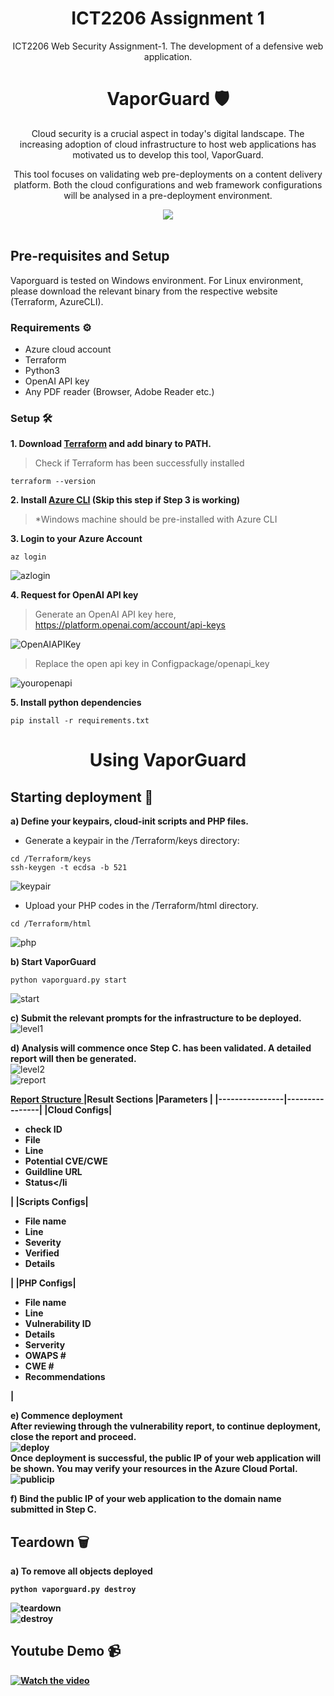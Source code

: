 <div align="center">
<h1> ICT2206 Assignment 1 </h1>
ICT2206 Web Security Assignment-1. The development of a defensive web application.
</div>

<div align="center">
<h1> VaporGuard 🛡️ </h1>
  <p> Cloud security is a crucial aspect in today's digital landscape. The increasing adoption of cloud infrastructure to host web applications has motivated us to develop this tool, VaporGuard. </p>
  <p> This tool focuses on validating web pre-deployments on a content delivery platform. Both the cloud configurations and web framework configurations will be analysed in a pre-deployment environment. </p>
  <img src="https://github.com/mingwei1744/ICT2206-VapourGuard/blob/main/Images/logo.png" style="width: auto; height: auto;"/>
</div>
<br />

## Pre-requisites and Setup
Vaporguard is tested on Windows environment. For Linux environment, please download the relevant binary from the respective website (Terraform, AzureCLI).
  
### Requirements ⚙️
* Azure cloud account
* Terraform
* Python3
* OpenAI API key
* Any PDF reader (Browser, Adobe Reader etc.)

### Setup 🛠️
<b> 1. Download [Terraform](https://learn.hashicorp.com/tutorials/terraform/install-cli) and add binary to PATH. </b> <br />
> Check if Terraform has been successfully installed <br />
```
terraform --version
```
<b> 2. Install [Azure CLI](https://learn.microsoft.com/en-us/cli/azure/install-azure-cli-windows?tabs=azure-cli) (Skip this step if Step 3 is working) </b> <br />
> *Windows machine should be pre-installed with Azure CLI

<b> 3. Login to your Azure Account </b> <br />
```
az login
```
![azlogin](https://github.com/mingwei1744/ICT2206-VapourGuard/blob/main/Images/azlogin.png)
<br />

<b> 4. Request for OpenAI API key </b> <br />
> Generate an OpenAI API key here, https://platform.openai.com/account/api-keys <br />

![OpenAIAPIKey](https://github.com/mingwei1744/ICT2206-VapourGuard/blob/main/Images/openai_request_API_key.jpg)
<br />

> Replace the open api key in Configpackage/openapi_key <br />

![youropenapi](https://github.com/mingwei1744/ICT2206-VapourGuard/blob/main/Images/youropenapi.png)
<br />

<b> 5. Install python dependencies </b> <br />
```
pip install -r requirements.txt
```
<div align="center">
<h1> Using VaporGuard </h1>
</div>

## Starting deployment 🤖
<b> a) Define your keypairs, cloud-init scripts and PHP files. </b> <br/>
* Generate a keypair in the /Terraform/keys directory:
```
cd /Terraform/keys
ssh-keygen -t ecdsa -b 521
```
![keypair](https://github.com/mingwei1744/ICT2206-VapourGuard/blob/main/Images/keypair.png)
<br />

* Upload your PHP codes in the /Terraform/html directory. <br/>
```
cd /Terraform/html
```
![php](https://github.com/mingwei1744/ICT2206-VapourGuard/blob/main/Images/php.png)
<br />

<b> b) Start VaporGuard </b> <br/>
```
python vaporguard.py start
```
![start](https://github.com/mingwei1744/ICT2206-VapourGuard/blob/main/Images/start.png)
<br />

<b> c) Submit the relevant prompts for the infrastructure to be deployed. </b> <br/>
![level1](https://github.com/mingwei1744/ICT2206-VapourGuard/blob/main/Images/level1.png)
<br />

<b> d) Analysis will commence once Step C. has been validated. A detailed report will then be generated. </b> <br/>
![level2](https://github.com/mingwei1744/ICT2206-VapourGuard/blob/main/Images/level2.png)
<br />
![report](https://github.com/mingwei1744/ICT2206-VapourGuard/blob/main/Images/report.png)
<br />

<b><ins> Report Structure </ins></u>
|Result Sections |Parameters      |
|----------------|----------------|
|Cloud Configs|<ul><li>check ID</li><li>File</li><li>Line</li><li>Potential CVE/CWE</li><li>Guildline URL</li><li>Status</li</ul>|
|Scripts Configs|<ul><li>File name</li><li>Line</li><li>Severity</li><li>Verified</li><li>Details</li></ul>|
|PHP Configs|<ul><li>File name</li><li>Line</li><li>Vulnerability ID</li><li>Details</li><li>Serverity</li><li>OWAPS #</li><li>CWE #</li><li>Recommendations</li></ul>|

<b> e) Commence deployment </b> <br/>
After reviewing through the vulnerability report, to continue deployment, close the report and proceed. <br/>
![deploy](https://github.com/mingwei1744/ICT2206-VapourGuard/blob/main/Images/deploy.png)
<br/>
Once deployment is successful, the public IP of your web application will be shown. You may verify your resources in the Azure Cloud Portal. <br/>
![publicip](https://github.com/mingwei1744/ICT2206-VapourGuard/blob/main/Images/publicip.png)
<br />

<b> f) Bind the public IP of your web application to the domain name submitted in Step C. </b> <br/>

## Teardown 🗑
<b> a) To remove all objects deployed </b> <br/>
```
python vaporguard.py destroy
```
![teardown](https://github.com/mingwei1744/ICT2206-VapourGuard/blob/main/Images/teardown.png)
<br />
![destroy](https://github.com/mingwei1744/ICT2206-VapourGuard/blob/main/Images/destroy.png)

 ## Youtube Demo 📹
[![Watch the video](https://github.com/mingwei1744/ICT2206-VapourGuard/blob/main/Images/thumbnail.png)](https://youtu.be/H0T3Ft_bDA4)
